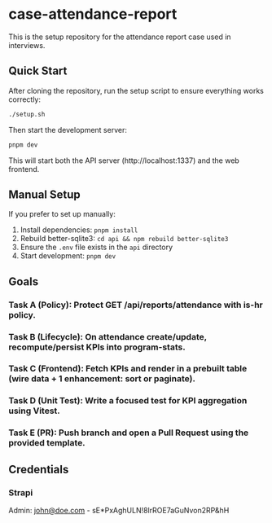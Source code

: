 # case-attendance-report

This is the setup repository for the attendance report case used in interviews.

## Quick Start

After cloning the repository, run the setup script to ensure everything works correctly:

```bash
./setup.sh
```

Then start the development server:

```bash
pnpm dev
```

This will start both the API server (http://localhost:1337) and the web frontend.

## Manual Setup

If you prefer to set up manually:

1. Install dependencies: `pnpm install`
2. Rebuild better-sqlite3: `cd api && npm rebuild better-sqlite3`
3. Ensure the `.env` file exists in the `api` directory
4. Start development: `pnpm dev`

## Goals

### Task A (Policy): Protect GET /api/reports/attendance with is-hr policy.

### Task B (Lifecycle): On attendance create/update, recompute/persist KPIs into program-stats.

### Task C (Frontend): Fetch KPIs and render in a prebuilt table (wire data + 1 enhancement: sort or paginate).

### Task D (Unit Test): Write a focused test for KPI aggregation using Vitest.

### Task E (PR): Push branch and open a Pull Request using the provided template.

## Credentials

### Strapi

Admin: john@doe.com - sE\*PxAghULN!8lrROE7aGuNvon2RP&hH
